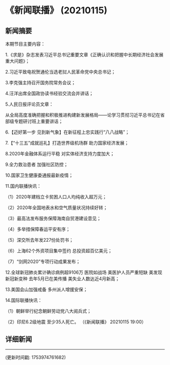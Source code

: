 # 《新闻联播》 (20210115)

## 新闻摘要

本期节目主要内容：


1.《求是》杂志发表习近平总书记重要文章《正确认识和把握中长期经济社会发展重大问题》；


2.习近平致电祝贺通伦当选老挝人民革命党中央总书记；


3.李克强主持召开国务院常务会议；


4.汪洋出席全国政协读书经验交流会并讲话；


5.人民日报评论员文章：

从全局高度准确把握和积极推进构建新发展格局——论学习贯彻习近平总书记在省部级专题研讨班上重要讲话；


6.【迈好第一步 见到新气象】在新征程上忠实践行“八八战略”；


7.【“十三五”成就巡礼】打造世界级机场群 助力国家经济发展；


8.2020年金融体系运行平稳 对实体经济支持力度加大；


9.全力救治患者 加强社区防控；


10.国家卫生健康委通报最新疫情；


11.国内联播快讯：


（1）2020年建档立卡贫困人口人均纯收入超万元；


（2）2020年全国地表水和空气质量状况持续好转；


（3）最高法发布服务保障海南自贸港建设意见；


（4）多举措保障春运平安有序；


（5）深交所去年发227份处罚书；


（6）上海62个外资项目集中签约 总投资超百亿美元；


（7）“剑网2020”专项行动成果发布；


12.全球新冠肺炎累计确诊病例超9106万 医院如战场 美医护人员严重短缺 美发现新冠新变种 去年5月已在美传播 美失业人数达近4月新高；


13.美国会山加强戒备 多州派人增援安保；


14.国际联播快讯：


（1）朝鲜举行纪念朝鲜劳动党八大阅兵式；


（2）印尼6.2级地震 至少35人死亡。
（《新闻联播》 20210115 19:00）

## 详细新闻

---

(更新时间戳: 1753974761682)

